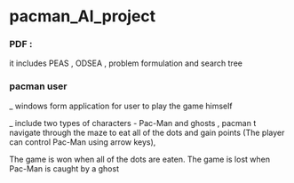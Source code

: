 # pacman_AI_project
<html>
<head>

</head>
<body> 
<h3>
PDF :
</h3>
<p> it includes PEAS , ODSEA , problem formulation and search tree </p>
<h3> pacman user  </h3>
<p>_ windows form application for user to play the game himself </p>
<p>_  include two types of characters - Pac-Man and ghosts , pacman t navigate through the maze to eat
all of the dots and gain points (The player can control Pac-Man using arrow keys), </p>
<p> The game is won when all of the dots are eaten. The game is lost when Pac-Man is caught by a ghost </p>
<h3> </h3>

</body>
</html>
